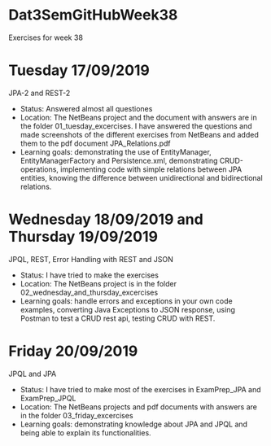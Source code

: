 # Dat3SemGitHubWeek38
Exercises for week 38

# Tuesday 17/09/2019
JPA-2 and REST-2
- Status: Answered almost all questiones
- Location: The NetBeans project and the document with answers are in the folder 01_tuesday_excercises. I have answered the questions and made screenshots of the different exercises from NetBeans and added them to the pdf document JPA_Relations.pdf
- Learning goals: demonstrating the use of EntityManager, EntityManagerFactory and Persistence.xml, demonstrating CRUD-operations, implementing code with simple relations between JPA entities, knowing the difference between unidirectional and bidirectional relations. 

# Wednesday 18/09/2019 and Thursday 19/09/2019
JPQL, REST, Error Handling with REST and JSON
- Status: I have tried to make the exercises
- Location: The NetBeans project is in the folder 02_wednesday_and_thursday_excercises
- Learning goals: handle errors and exceptions in your own code examples, converting Java Exceptions to JSON response, using Postman to test a CRUD rest api, testing CRUD with REST.

# Friday 20/09/2019
JPQL and JPA
- Status: I have tried to make most of the exercises in ExamPrep_JPA and ExamPrep_JPQL
- Location: The NetBeans projects and pdf documents with answers are in the folder 03_friday_excercises
- Learning goals: demonstrating knowledge about JPA and JPQL and being able to explain its functionalities. 

